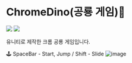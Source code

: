 # ChromeDino(공룡 게임)🦖

<img src="https://img.shields.io/badge/Unity-000000?style=flat-square&logo=unity&logoColor=white"/> <img src="https://img.shields.io/badge/CSharp-239120?style=flat-square&logo=csharp&logoColor=white"/>

유니티로 제작한 크롬 공룡 게임입니다.

🕹 SpaceBar - Start, Jump / Shift - Slide
![image](https://user-images.githubusercontent.com/89019310/199370290-22ecc05e-352d-4529-8f63-3c86a76200e5.png)
